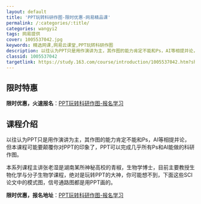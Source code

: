 ```yaml
---
layout: default
title: 'PPT玩转科研作图-限时优惠-网易精品课'
permalink: /:categories/:title/
categories: wangyi2
tags: 网易提供
cover: 1005537042.jpg
keywords: 精选网课,网易云课堂,PPT玩转科研作图
description: 以往认为PPT只是用作演讲为主，其作图的能力肯定不能和Ps，AI等相提并论，但本课程可能要颠覆你对PPT的印象了，PPT
classid: 1005537042
targetlink: https://study.163.com/course/introduction/1005537042.htm?share=1&shareId=1025206652&utm_campaign=share&utm_medium=iphoneShare&utm_source=&utm_u=1025206652
---
```


## 限时特惠

**限时优惠，火速报名**：[PPT玩转科研作图-报名学习](https://study.163.com/course/introduction/1005537042.htm?share=1&shareId=1025206652&utm_campaign=share&utm_medium=iphoneShare&utm_source=&utm_u=1025206652)

## 课程介绍

以往认为PPT只是用作演讲为主，其作图的能力肯定不能和Ps，AI等相提并论，但本课程可能要颠覆你对PPT的印象了，PPT可以完成几乎所有Ps和AI能做的科研作图。



本系列课程主讲张老湿是湖南某所神秘高校的青椒，生物学博士，目前主要教授生物化学与分子生物学课程，绝对是玩转PPT的大神，你可能想不到，下面这些SCI论文中的模式图，信号通路图都是用PPT画的。

**限时优惠，报名地址**：[PPT玩转科研作图-报名学习](https://study.163.com/course/introduction/1005537042.htm?share=1&shareId=1025206652&utm_campaign=share&utm_medium=iphoneShare&utm_source=&utm_u=1025206652)

